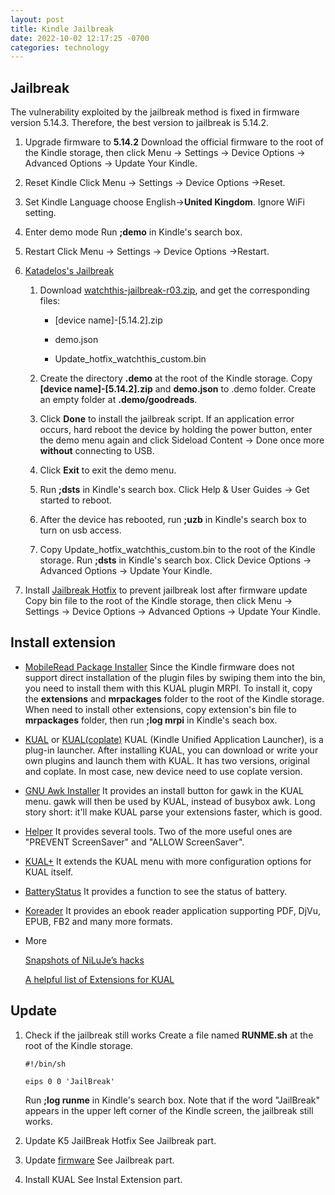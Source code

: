 ```yaml
---
layout: post
title: Kindle Jailbreak
date: 2022-10-02 12:17:25 -0700
categories: technology
---
```


## Jailbreak

The vulnerability exploited by the jailbreak method is fixed in firmware version 5.14.3. Therefore, the best version to jailbreak is 5.14.2.

1. Upgrade firmware to **5.14.2**
   Download the official firmware to the root of the Kindle storage, then click Menu → Settings → Device Options → Advanced Options → Update Your Kindle.

2. Reset Kindle
   Click Menu → Settings → Device Options →Reset.

3. Set Kindle
   Language choose English→**United Kingdom**.
   Ignore WiFi setting.

4. Enter demo mode
   Run **;demo** in Kindle's search box.

5. Restart
   Click Menu → Settings → Device Options →Restart.

6. [Katadelos's Jailbreak](https://www.mobileread.com/forums/showthread.php?t=346037)

   1. Download [watchthis-jailbreak-r03.zip](https://mega.nz/file/2ahlQKZS#jXyYLEp9rvRQCOzv7LNYBF-9fOfPhpigaLZMHZkN7fg), and get the corresponding files:

      - [device name]-[5.14.2].zip

      - demo.json

      - Update_hotfix_watchthis_custom.bin

   2. Create the directory **.demo** at the root of the Kindle storage.
      Copy **[device name]-[5.14.2].zip** and **demo.json** to .demo folder.
      Create an empty folder at **.demo/goodreads**.

   3. Click **Done** to install the jailbreak script.
      If an application error occurs, hard reboot the device by holding the power button, enter the demo menu again and click Sideload Content → Done once more **without** connecting to USB.

   4. Click **Exit** to exit the demo menu.

   5. Run **;dsts** in Kindle's search box.
      Click Help & User Guides → Get started to reboot.

   6. After the device has rebooted, run **;uzb** in Kindle's search box to turn on usb access.

   7. Copy Update_hotfix_watchthis_custom.bin to the root of the Kindle storage.
      Run **;dsts** in Kindle's search box.
      Click Device Options → Advanced Options → Update Your Kindle.

7. Install [Jailbreak Hotfix](https://www.mobileread.com/forums/showpost.php?p=3004892&postcount=1597) to prevent jailbreak lost after firmware update
   Copy bin file to the root of the Kindle storage, then click Menu → Settings → Device Options → Advanced Options → Update Your Kindle.

## Install extension

- [MobileRead Package Installer](https://www.mobileread.com/forums/showthread.php?t=251143)
  Since the Kindle firmware does not support direct installation of the plugin files by swiping them into the bin, you need to install them with this KUAL plugin MRPI. To install it, copy the **extensions** and **mrpackages** folder to the root of the Kindle storage. When need to install other extensions, copy extension's bin file to **mrpackages** folder, then run **;log mrpi** in Kindle's seach box.

- [KUAL](https://www.mobileread.com/forums/showthread.php?t=203326) or [KUAL(coplate)](https://www.mobileread.com/forums/showpost.php?p=3699392&postcount=304)
  KUAL (Kindle Unified Application Launcher), is a plug-in launcher. After installing KUAL, you can download or write your own plugins and launch them with KUAL. It has two versions, original and coplate. In most case, new device need to use coplate version.

- [GNU Awk Installer](https://www.mobileread.com/forums/showpost.php?p=2636883&postcount=50)
  It provides an install button for gawk in the KUAL menu. gawk will then be used by KUAL, instead of busybox awk. Long story short: it'll make KUAL parse your extensions faster, which is good.

- [Helper](https://www.mobileread.com/forums/showthread.php?t=203326)
  It provides several tools. Two of the more useful ones are "PREVENT ScreenSaver" and "ALLOW ScreenSaver".

- [KUAL+](https://www.mobileread.com/forums/showpost.php?p=2591705&postcount=1014)
  It extends the KUAL menu with more configuration options for KUAL itself.

- [BatteryStatus](https://www.mobileread.com/forums/showpost.php?p=2636886&postcount=52)
  It provides a function to see the status of battery.

- [Koreader](https://github.com/koreader/koreader)
  It provides an ebook reader application supporting PDF, DjVu, EPUB, FB2 and many more formats.

- More

  [Snapshots of NiLuJe’s hacks](http://www.mobileread.com/forums/showthread.php?t=225030)
  
  [A helpful list of Extensions for KUAL](http://www.mobileread.com/forums/showthread.php?t=205064)

## Update

1. Check if the jailbreak still works
   Create a file named **RUNME.sh** at the root of the Kindle storage.

   ```shell
   #!/bin/sh
   
   eips 0 0 'JailBreak'
   ```

   Run **;log runme** in Kindle's search box. Note that if the word "JailBreak" appears in the upper left corner of the Kindle screen, the jailbreak still works.

2. Update K5 JailBreak Hotfix
   See Jailbreak part.

3. Update [firmware](https://www.amazon.com/gp/help/customer/display.html?nodeId=GKMQC26VQQMM8XSW)
   See Jailbreak part.

4. Install KUAL
   See Instal Extension part.
